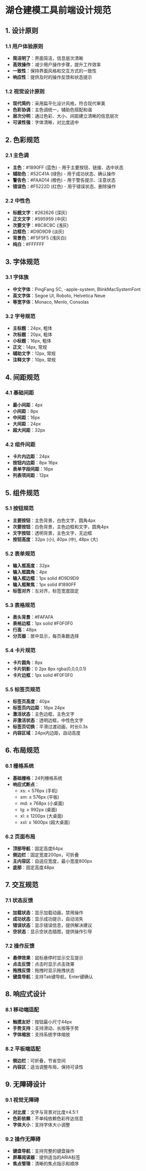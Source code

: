 # 湖仓建模工具前端设计规范

## 1. 设计原则

### 1.1 用户体验原则
- **简洁明了**：界面简洁，信息层次清晰
- **高效操作**：减少用户操作步骤，提升工作效率
- **一致性**：保持界面风格和交互方式的一致性
- **响应性**：提供及时的操作反馈和状态提示

### 1.2 视觉设计原则
- **现代简约**：采用扁平化设计风格，符合现代审美
- **色彩协调**：主色调统一，辅助色搭配和谐
- **层次分明**：通过色彩、大小、间距建立清晰的信息层次
- **可读性强**：字体清晰，对比度适中

## 2. 色彩规范

### 2.1 主色调
- **主色**：#1890FF (蓝色) - 用于主要按钮、链接、选中状态
- **辅助色**：#52C41A (绿色) - 用于成功状态、确认操作
- **警告色**：#FAAD14 (橙色) - 用于警告提示、注意状态
- **错误色**：#F5222D (红色) - 用于错误状态、删除操作

### 2.2 中性色
- **标题文字**：#262626 (深灰)
- **正文文字**：#595959 (中灰)
- **次要文字**：#8C8C8C (浅灰)
- **边框色**：#D9D9D9 (淡灰)
- **背景色**：#F5F5F5 (浅灰白)
- **纯白**：#FFFFFF

## 3. 字体规范

### 3.1 字体族
- **中文字体**：PingFang SC, -apple-system, BlinkMacSystemFont
- **英文字体**：Segoe UI, Roboto, Helvetica Neue
- **等宽字体**：Monaco, Menlo, Consolas

### 3.2 字号规范
- **主标题**：24px, 粗体
- **次标题**：20px, 粗体
- **小标题**：16px, 粗体
- **正文**：14px, 常规
- **辅助文字**：12px, 常规
- **注释文字**：10px, 常规

## 4. 间距规范

### 4.1 基础间距
- **最小间距**：4px
- **小间距**：8px
- **中间距**：16px
- **大间距**：24px
- **超大间距**：32px

### 4.2 组件间距
- **卡片内边距**：24px
- **按钮内边距**：8px 16px
- **表单字段间距**：16px
- **列表项间距**：12px

## 5. 组件规范

### 5.1 按钮规范
- **主要按钮**：主色背景，白色文字，圆角4px
- **次要按钮**：白色背景，主色边框和文字，圆角4px
- **文字按钮**：透明背景，主色文字，无边框
- **按钮高度**：32px (小), 40px (中), 48px (大)

### 5.2 表单规范
- **输入框高度**：32px
- **输入框圆角**：4px
- **输入框边框**：1px solid #D9D9D9
- **输入框聚焦**：1px solid #1890FF
- **标签对齐**：左对齐，标签宽度固定

### 5.3 表格规范
- **表头背景**：#FAFAFA
- **表格边框**：1px solid #F0F0F0
- **行高**：48px
- **分页器**：居中显示，每页条数选择

### 5.4 卡片规范
- **卡片圆角**：8px
- **卡片阴影**：0 2px 8px rgba(0,0,0,0.1)
- **卡片边框**：1px solid #F0F0F0

### 5.5 标签页规范
- **标签页高度**：40px
- **标签页内边距**：16px 24px
- **激活状态**：主色边框，主色文字
- **非激活状态**：透明边框，中性色文字
- **标签页切换**：平滑过渡动画，时长0.3s
- **内容区域**：24px内边距，自动高度

## 6. 布局规范

### 6.1 栅格系统
- **基础栅格**：24列栅格系统
- **响应式断点**：
  - xs: < 576px (手机)
  - sm: ≥ 576px (平板)
  - md: ≥ 768px (小桌面)
  - lg: ≥ 992px (桌面)
  - xl: ≥ 1200px (大桌面)
  - xxl: ≥ 1600px (超大桌面)

### 6.2 页面布局
- **顶部导航**：固定高度64px
- **侧边栏**：固定宽度200px，可折叠
- **主内容区**：自适应宽度，最小宽度800px
- **底部**：固定高度48px

## 7. 交互规范

### 7.1 状态反馈
- **加载状态**：显示加载动画，禁用操作
- **成功状态**：显示成功提示，自动消失
- **错误状态**：显示错误信息，提供解决建议
- **空状态**：显示空状态插图，提供操作引导

### 7.2 操作反馈
- **悬停效果**：鼠标悬停时显示交互提示
- **点击反馈**：点击时显示点击效果
- **拖拽反馈**：拖拽时显示拖拽状态
- **键盘导航**：支持Tab键导航，Enter键确认

## 8. 响应式设计

### 8.1 移动端适配
- **触摸友好**：按钮最小尺寸44px
- **手势支持**：支持滑动、长按等手势
- **字体缩放**：支持系统字体缩放

### 8.2 平板端适配
- **侧边栏**：可折叠，节省空间
- **内容区**：适当调整布局，保持可读性

## 9. 无障碍设计

### 9.1 视觉无障碍
- **对比度**：文字与背景对比度≥4.5:1
- **色彩依赖**：不单纯依赖色彩传达信息
- **字体大小**：支持字体大小调整

### 9.2 操作无障碍
- **键盘导航**：支持完整的键盘操作
- **屏幕阅读器**：提供适当的ARIA标签
- **焦点管理**：清晰的焦点指示和顺序
